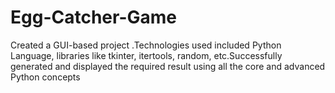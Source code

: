 # Egg-Catcher-Game
Created a GUI-based project .Technologies used included Python Language, libraries like tkinter, itertools, random, etc.Successfully generated and displayed the required result using all the core and advanced Python concepts
